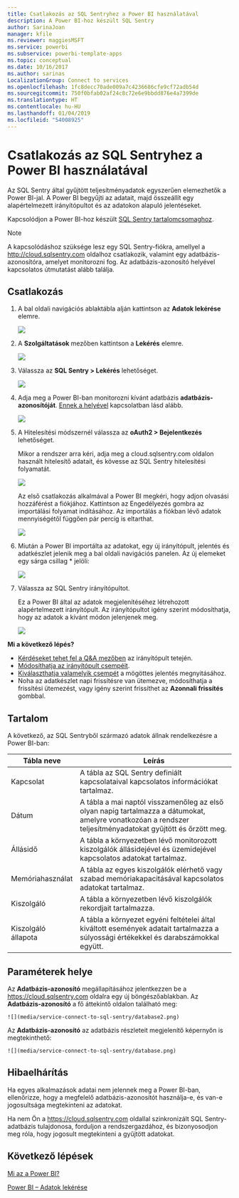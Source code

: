 ```yaml
---
title: Csatlakozás az SQL Sentryhez a Power BI használatával
description: A Power BI-hoz készült SQL Sentry
author: SarinaJoan
manager: kfile
ms.reviewer: maggiesMSFT
ms.service: powerbi
ms.subservice: powerbi-template-apps
ms.topic: conceptual
ms.date: 10/16/2017
ms.author: sarinas
LocalizationGroup: Connect to services
ms.openlocfilehash: 1fc8decc70ade009a7c4236686cfe9cf72adb54d
ms.sourcegitcommit: 750f0bfab02af24c8c72e6e9bbdd876e4a7399de
ms.translationtype: HT
ms.contentlocale: hu-HU
ms.lasthandoff: 01/04/2019
ms.locfileid: "54008925"
---
```

# <a name="connect-to-sql-sentry-with-power-bi"></a>Csatlakozás az SQL Sentryhez a Power BI használatával
Az SQL Sentry által gyűjtött teljesítményadatok egyszerűen elemezhetők a Power BI-jal. A Power BI begyűjti az adatait, majd összeállít egy alapértelmezett irányítópultot és az adatokon alapuló jelentéseket.

Kapcsolódjon a Power BI-hoz készült [SQL Sentry tartalomcsomaghoz](https://app.powerbi.com/groups/me/getdata/services/sql-sentry).

>[!NOTE]
>A kapcsolódáshoz szüksége lesz egy SQL Sentry-fiókra, amellyel a http://cloud.sqlsentry.com oldalhoz csatlakozik, valamint egy adatbázis-azonosítóra, amelyet monitorozni fog.  Az adatbázis-azonosító helyével kapcsolatos útmutatást alább találja.

## <a name="how-to-connect"></a>Csatlakozás
1. A bal oldali navigációs ablaktábla alján kattintson az **Adatok lekérése** elemre.
   
   ![](media/service-connect-to-sql-sentry/pbi_getdata.png)
2. A **Szolgáltatások** mezőben kattintson a **Lekérés** elemre.
   
   ![](media/service-connect-to-sql-sentry/pbi_getservices.png) 
3. Válassza az **SQL Sentry \> Lekérés** lehetőséget.
   
   ![](media/service-connect-to-sql-sentry/sqlsentry.png)
4. Adja meg a Power BI-ban monitorozni kívánt adatbázis **adatbázis-azonosítóját**. [Ennek a helyével](#FindingParams) kapcsolatban lásd alább.
   
   ![](media/service-connect-to-sql-sentry/img2400.png)
5. A Hitelesítési módszernél válassza az **oAuth2 \> Bejelentkezés** lehetőséget.
   
   Mikor a rendszer arra kéri, adja meg a cloud.sqlsentry.com oldalon használt hitelesítő adatait, és kövesse az SQL Sentry hitelesítési folyamatát.
   
   ![](media/service-connect-to-sql-sentry/img6400.png)
   
   Az első csatlakozás alkalmával a Power BI megkéri, hogy adjon olvasási hozzáférést a fiókjához. Kattintson az Engedélyezés gombra az importálási folyamat indításához.  Az importálás a fiókban lévő adatok mennyiségétől függően pár percig is eltarthat.
   
   ![](media/service-connect-to-sql-sentry/img7400.png)
6. Miután a Power BI importálta az adatokat, egy új irányítópult, jelentés és adatkészlet jelenik meg a bal oldali navigációs panelen. Az új elemeket egy sárga csillag \* jelöli:
   
   ![](media/service-connect-to-sql-sentry/img8200.png)
7. Válassza az SQL Sentry irányítópultot.
   
   Ez a Power BI által az adatok megjelenítéséhez létrehozott alapértelmezett irányítópult. Az irányítópultot igény szerint módosíthatja, hogy az adatok a kívánt módon jelenjenek meg.
   
   ![](media/service-connect-to-sql-sentry/img9dashboard800.png)

**Mi a következő lépés?**

* [Kérdéseket tehet fel a Q&A mezőben](consumer/end-user-q-and-a.md) az irányítópult tetején.
* [Módosíthatja az irányítópult csempéit](service-dashboard-edit-tile.md).
* [Kiválaszthatja valamelyik csempét](consumer/end-user-tiles.md) a mögöttes jelentés megnyitásához.
* Noha az adatkészlet napi frissítésre van ütemezve, módosíthatja a frissítési ütemezést, vagy igény szerint frissíthet az **Azonnali frissítés** gombbal.

## <a name="whats-included"></a>Tartalom
A következő, az SQL Sentryből származó adatok állnak rendelkezésre a Power BI-ban:

| Tábla neve | Leírás |
| --- | --- |
| Kapcsolat |A tábla az SQL Sentry definiált kapcsolataival kapcsolatos információkat tartalmaz. |
| Dátum<br /> |A tábla a mai naptól visszamenőleg az első olyan napig tartalmazza a dátumokat, amelyre vonatkozóan a rendszer teljesítményadatokat gyűjtött és őrzött meg. |
| Állásidő<br /> |A tábla a környezetben lévő monitorozott kiszolgálók állásidejével és üzemidejével kapcsolatos adatokat tartalmaz. |
| Memóriahasználat<br /> |A tábla az egyes kiszolgálók elérhető vagy szabad memóriakapacitásával kapcsolatos adatokat tartalmaz.<br /> |
| Kiszolgáló<br /> |A tábla a környezetben lévő kiszolgálók rekordjait tartalmazza. |
| Kiszolgáló állapota<br /> |A tábla a környezet egyéni feltételei által kiváltott események adatait tartalmazza a súlyossági értékekkel és darabszámokkal együtt. |

<a name="FindingParams"></a>

## <a name="finding-parameters"></a>Paraméterek helye
Az **Adatbázis-azonosító** megállapításához jelentkezzen be a <https://cloud.sqlsentry.com> oldalra egy új böngészőablakban.  Az **Adatbázis-azonosító** a fő áttekintő oldalon található meg:

    ![](media/service-connect-to-sql-sentry/database2.png)

Az **Adatbázis-azonosító** az adatbázis részleteit megjelenítő képernyőn is megtekinthető:

    ![](media/service-connect-to-sql-sentry/database.png)


## <a name="troubleshooting"></a>Hibaelhárítás
Ha egyes alkalmazások adatai nem jelennek meg a Power BI-ban, ellenőrizze, hogy a megfelelő adatbázis-azonosítót használja-e, és van-e jogosultsága megtekinteni az adatokat. 

Ha nem Ön a <https://cloud.sqlsentry.com> oldallal szinkronizált SQL Sentry-adatbázis tulajdonosa, forduljon a rendszergazdához, és bizonyosodjon meg róla, hogy jogosult megtekinteni a gyűjtött adatokat.

## <a name="next-steps"></a>Következő lépések
[Mi az a Power BI?](power-bi-overview.md)

[Power BI – Adatok lekérése](service-get-data.md)

